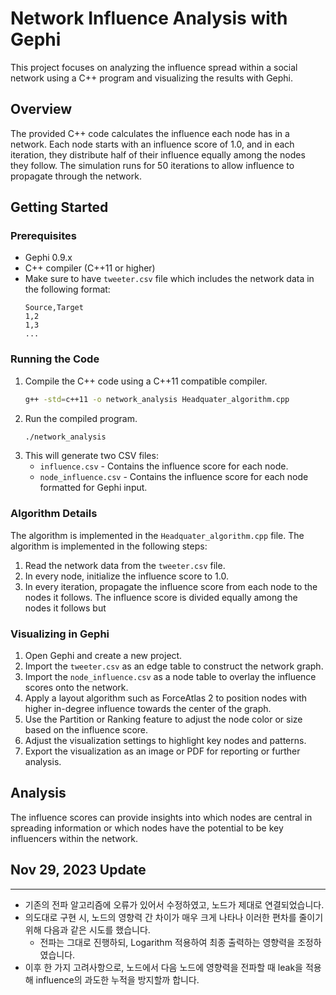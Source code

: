 # Network Influence Analysis with Gephi

This project focuses on analyzing the influence spread within a social network using a C++ program and visualizing the results with Gephi.

## Overview

The provided C++ code calculates the influence each node has in a network. Each node starts with an influence score of 1.0, and in each iteration, they distribute half of their influence equally among the nodes they follow. The simulation runs for 50 iterations to allow influence to propagate through the network.

## Getting Started

### Prerequisites

- Gephi 0.9.x
- C++ compiler (C++11 or higher)
- Make sure to have `tweeter.csv` file which includes the network data in the following format:
  ```
  Source,Target
  1,2
  1,3
  ...
  ```

### Running the Code

1. Compile the C++ code using a C++11 compatible compiler.
   ```bash
   g++ -std=c++11 -o network_analysis Headquater_algorithm.cpp
   ```
2. Run the compiled program.
   ```bash
   ./network_analysis
   ```
3. This will generate two CSV files:
   - `influence.csv` - Contains the influence score for each node.
   - `node_influence.csv` - Contains the influence score for each node formatted for Gephi input.

### Algorithm Details

The algorithm is implemented in the `Headquater_algorithm.cpp` file. The algorithm is implemented in the following steps:

1. Read the network data from the `tweeter.csv` file.
2. In every node, initialize the influence score to 1.0.
3. In every iteration, propagate the influence score from each node to the nodes it follows. The influence score is divided equally among the nodes it follows but 

### Visualizing in Gephi

1. Open Gephi and create a new project.
2. Import the `tweeter.csv` as an edge table to construct the network graph.
3. Import the `node_influence.csv` as a node table to overlay the influence scores onto the network.
4. Apply a layout algorithm such as ForceAtlas 2 to position nodes with higher in-degree influence towards the center of the graph.
5. Use the Partition or Ranking feature to adjust the node color or size based on the influence score.
6. Adjust the visualization settings to highlight key nodes and patterns.
7. Export the visualization as an image or PDF for reporting or further analysis.

## Analysis

The influence scores can provide insights into which nodes are central in spreading information or which nodes have the potential to be key influencers within the network.

## Nov 29, 2023 Update
-----------------
- 기존의 전파 알고리즘에 오류가 있어서 수정하였고, 노드가 제대로 연결되었습니다.
- 의도대로 구현 시, 노드의 영향력 간 차이가 매우 크게 나타나 이러한 편차를 줄이기 위해 다음과 같은 시도를 했습니다.
  - 전파는 그대로 진행하되, Logarithm 적용하여 최종 출력하는 영향력을 조정하였습니다.
- 이후 한 가지 고려사항으로, 노드에서 다음 노드에 영향력을 전파할 때 leak을 적용해 influence의 과도한 누적을 방지할까 합니다.

